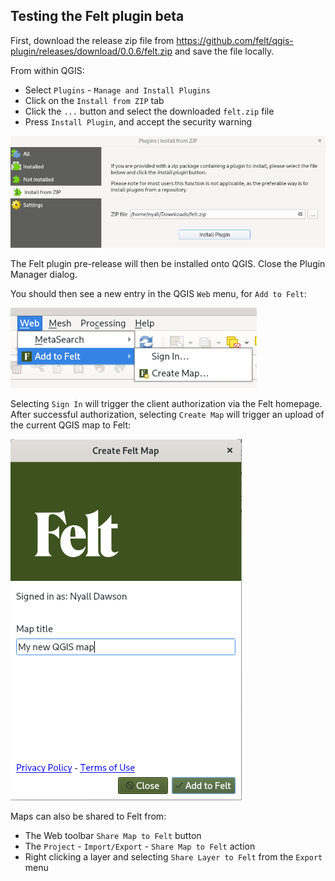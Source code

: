 ## Testing the Felt plugin beta

First, download the release zip file from https://github.com/felt/qgis-plugin/releases/download/0.0.6/felt.zip
and save the file locally.

From within QGIS:

- Select `Plugins` - `Manage and Install Plugins`
- Click on the `Install from ZIP` tab
- Click the `...` button and select the downloaded `felt.zip` file
- Press `Install Plugin`, and accept the security warning

![install from ZIP](install_from_zip.png)

The Felt plugin pre-release will then be installed onto QGIS. Close the Plugin
Manager dialog.

You should then see a new entry in the QGIS `Web` menu, for `Add to Felt`:

![Add to Felt menu](add_to_felt_menu.png)

Selecting `Sign In` will trigger the client authorization via the Felt homepage.
After successful authorization, selecting `Create Map` will trigger an upload
of the current QGIS map to Felt:

![Create new map](create_map.png)

Maps can also be shared to Felt from:

- The Web toolbar `Share Map to Felt` button
- The `Project` - `Import/Export` - `Share Map to Felt` action
- Right clicking a layer and selecting `Share Layer to Felt` from the `Export` menu